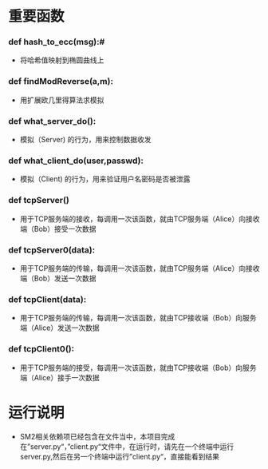 # 重要函数

### def hash_to_ecc(msg):#

* 将哈希值映射到椭圆曲线上

### def findModReverse(a,m):

* 用扩展欧几里得算法求模拟

### def what_server_do():

* 模拟（Server) 的行为，用来控制数据收发

### def what_client_do(user,passwd):

* 模拟（Client) 的行为，用来验证用户名密码是否被泄露

### def tcpServer()

* 用于TCP服务端的接收，每调用一次该函数，就由TCP服务端（Alice）向接收端（Bob）接受一次数据

### def tcpServer0(data):

* 用于TCP服务端的传输，每调用一次该函数，就由TCP服务端（Alice）向接收端（Bob）发送一次数据

### def tcpClient(data):

* 用于TCP服务端的传输，每调用一次该函数，就由TCP接收端（Bob）向服务端（Alice）发送一次数据

### def tcpClient0():

* 用于TCP服务端的接受，每调用一次该函数，就由TCP接收端（Bob）向服务端（Alice）接手一次数据

# 运行说明

* SM2相关依赖项已经包含在文件当中，本项目完成在”server.py“，”client.py“文件中，在运行时，请先在一个终端中运行server.py,然后在另一个终端中运行”client.py“，直接能看到结果

